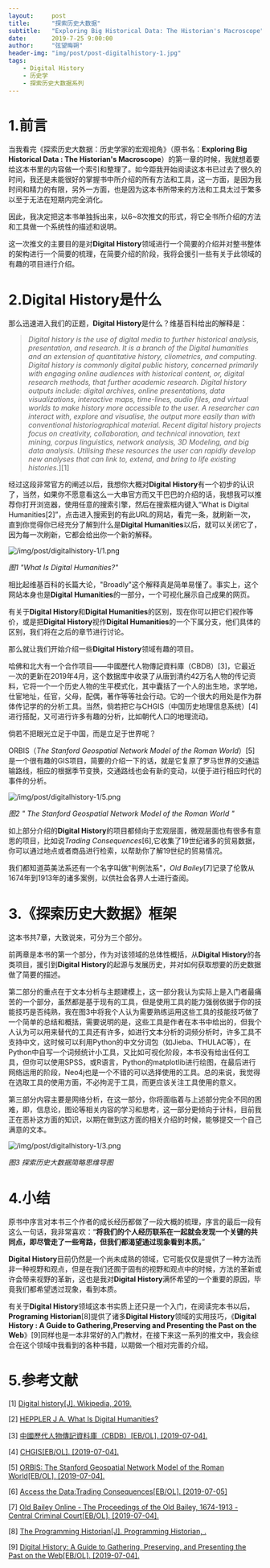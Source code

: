 ```yaml
---
layout:     post
title:      "探索历史大数据"
subtitle:   "Exploring Big Historical Data: The Historian's Macroscope"
date:       2019-7-25 9:00:00
author:     "弦望晦朔"
header-img: "img/post/post-digitalhistory-1.jpg"
tags:
    - Digital History
    - 历史学
    - 探索历史大数据系列
---
```




# 1.前言

当我看完《探索历史大数据：历史学家的宏观视角》（原书名：**Exploring Big Historical Data : The Historian's Macroscope**）的第一章的时候，我就想着要给这本书里的内容做一个索引和整理了。如今距我开始阅读这本书已过去了很久的时间，我还是未能很好的掌握书中所介绍的所有方法和工具，这一方面，是因为我时间和精力的有限，另外一方面，也是因为这本书所带来的方法和工具太过于繁多以至于无法在短期内完全消化。

 

因此，我决定把这本书单独拆出来，以6~8次推文的形式，将它全书所介绍的方法和工具做一个系统性的描述和说明。



这一次推文的主要目的是对**Digital History**领域进行一个简要的介绍并对整书整体的架构进行一个简要的梳理，在简要介绍的阶段，我将会援引一些有关于此领域的有趣的项目进行介绍。



# **2.Digital History是什么**

那么迅速进入我们的正题，**Digital History**是什么？维基百科给出的解释是：

>  *Digital history is the use of digital media to further historical analysis, presentation, and research. It is a branch of the Digital humanities and an extension of quantitative history, cliometrics, and computing. Digital history is commonly digital public history, concerned primarily with engaging online audiences with historical content, or, digital research methods, that further academic research. Digital history outputs include: digital archives, online presentations, data visualizations, interactive maps, time-lines, audio files, and virtual worlds to make history more accessible to the user. A researcher can interact with, explore and visualise, the output more easily than with conventional historiographical material. Recent digital history projects focus on creativity, collaboration, and technical innovation, text mining, corpus linguistics, network analysis, 3D Modeling, and big data analysis. Utilising these resources the user can rapidly develop new analyses that can link to, extend, and bring to life existing histories.*][1]

 

经过这段非常官方的阐述以后，我想你大概对**Digital History**有一个初步的认识了，当然，如果你不愿意看这么一大串官方而又干巴巴的介绍的话，我想我可以推荐你打开浏览器，使用任意的搜索引擎，然后在搜索框内键入“What is Digital Humanities[2]”，点击进入搜索到的有此URL的网站，看完一条，就刷新一次，直到你觉得你已经充分了解到什么是**Digital Humanities**以后，就可以关闭它了，因为每一次刷新，它都会给出你一个新的解释。

![/img/post/digitalhistory-1/1.png](/img/post/digitalhistory-1/1.png)

*图1 "What Is Digital Humanities?"*



相比起维基百科的长篇大论，"Broadly"这个解释真是简单易懂了。事实上，这个网站本身也是**Digital Humanities**的一部分，一个可视化展示自己成果的网页。



有关于**Digital History**和**Digital Humanities**的区别，现在你可以把它们视作等价，或是把**Digital History**视作**Digital Humanities**的一个下属分支，他们具体的区别，我们将在之后的章节进行讨论。

 

那么就让我们开始介绍一些**Digital History**领域有趣的项目。



哈佛和北大有一个合作项目——中國歷代人物傳記資料庫（CBDB）[3]，它最近一次的更新在2019年4月，这个数据库中收录了从唐到清约42万名人物的传记资料，它将一个一个历史人物的生平模式化，其中囊括了一个人的出生地，求学地，仕宦地址，任官，父母，配偶，著作等等社会行动。它的一个很大的用处是作为群体传记学的的分析工具。当然，倘若把它与CHGIS（中国历史地理信息系统）[4]进行搭配，又可进行许多有趣的分析，比如朝代人口的地理流动。



倘若不把眼光立足于中国，而是立足于世界呢？

ORBIS（*The Stanford Geospatial Network Model of the Roman World*）[5]是一个很有趣的GIS项目，简要的介绍一下的话，就是它复原了罗马世界的交通运输路线，相应的根据季节变换，交通路线也会有新的变动，以便于进行相应时代的事件的分析。



![/img/post/digitalhistory-1/5.png](/img/post/digitalhistory-1/5.png)

*图2 " The Stanford Geospatial Network Model of the Roman World "*

 

如上部分介绍的**Digital History**的项目都倾向于宏观层面，微观层面也有很多有意思的项目，比如说*Trading Consequences*[6],它收集了19世纪诸多的贸易数据，你可以通过地点或者商品进行检索，以帮助你了解19世纪的贸易情况。

我们都知道英美法系还有一个名字叫做"判例法系"，*Old Bailey*[7]记录了伦敦从1674年到1913年的诸多案例，以供社会各界人士进行查阅。

 

# **3.《探索历史大数据》框架**

这本书共7章，大致说来，可分为三个部分。

前两章是本书的第一个部分，作为对该领域的总体性概括，从**Digital History**的各类项目，援引到**Digital History**的起源与发展历史，并对如何获取想要的历史数据做了简要的描述。

第二部分的重点在于文本分析与主题建模上，这一部分我认为实际上是入门者最痛苦的一个部分，虽然都是基于现有的工具，但是使用工具的能力强弱依据于你的技能技巧是否纯熟，我在图3中将我个人认为需要熟练运用这些工具的技能技巧做了一个简单的总结和概括，需要说明的是，这些工具是作者在本书中给出的，但我个人认为可以用来替代的工具还有许多，如进行文本分析的词频分析时，许多工具不支持中文，这时候可以利用Python的中文分词包（如Jieba、THULAC等），在Python中自写一个词频统计小工具，又比如可视化阶段，本书没有给出任何工具，但你可以使用SPSS，或R语言，Python的matplotlib进行绘图，在最后进行网络运用的阶段，Neo4j也是一个不错的可以选择使用的工具。总的来说，我觉得在选取工具的使用方面，不必拘泥于工具，而更应该关注工具使用的意义。

第三部分内容主要是网络分析，在这一部分，你将面临着与上述部分完全不同的困难，即，信息论，图论等相关内容的学习和思考，这一部分更倾向于计科，目前我正在恶补这方面的知识，以期在做到这方面的相关介绍的时候，能够提交一个自己满意的文本。

![/img/post/digitalhistory-1/3.png](/img/post/digitalhistory-1/3.png)

*图3 探索历史大数据简略思维导图*

 

# **4.小结**

原书中序言对本书三个作者的成长经历都做了一段大概的梳理，序言的最后一段有这么一句话，我非常喜欢：“**将我们的个人经历联系在一起就会发现一个关键的共同点，即尽管走了一些弯路，但我们都渴望通过现象看到本质。**”

**Digital History**目前仍然是一个尚未成熟的领域，它可能仅仅是提供了一种方法而非一种视野和观点，但是在我们还囿于固有的视野和观点中的时候，方法的革新或许会带来视野的革新，这也是我对**Digital History**满怀希望的一个重要的原因，毕竟我们都希望透过现象，看到本质。

有关于**Digital History**领域这本书实质上还只是一个入门，在阅读完本书以后，**Programing Historian**[8]提供了诸多**Digital History**领域的实用技巧，《**Digital History : A Guide to Gathering,Preserving and Presenting the Past on the Web**》[9]同样也是一本非常好的入门教材，在接下来这一系列的推文中，我会综合在这个领域中我看到的各种书籍，以期做一个相对完善的介绍。

 

# 5.参考文献

[1]    [Digital history[J]. Wikipedia, 2019.](<https://en.wikipedia.org/wiki/Digital_history>)

[2]    [HEPPLER J A. What Is Digital Humanities?](<https://whatisdigitalhumanities.com/>)

[3]   [中國歷代人物傳記資料庫（CBDB）[EB/OL]. [2019-07-04].](https://projects.iq.harvard.edu/chinesecbdb.) 

[4]    [CHGIS[EB/OL]. [2019-07-04].]( http://www.people.fas.harvard.edu/~chgis/.)

[5]    [ORBIS: The Stanford Geospatial Network Model of the Roman World[EB/OL]. [2019-07-04].]( http://orbis.stanford.edu/.)

[6]  [Access the Data:Trading Consequences[EB/OL]. [2019-07-05]](http://tradingconsequences.blogs.edina.ac.uk/access-the-data/.)

[7]    [Old Bailey Online - The Proceedings of the Old Bailey, 1674-1913 - Central Criminal Court[EB/OL]. [2019-07-04].](https://www.oldbaileyonline.org/index.jsp.)

[8]    [The Programming Historian[J]. Programming Historian, .](https://programminghistorian.org)

[9]    [Digital History: A Guide to Gathering, Preserving, and Presenting the Past on the Web[EB/OL]. [2019-07-04].](http://chnm.gmu.edu/digitalhistory/.)